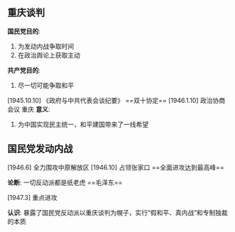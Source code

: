 ## 重庆谈判
**国民党目的**:
1. 为发动内战争取时间
2. 在政治舆论上获取主动

**共产党目的**:
1. 尽一切可能争取和平

[1945.10.10] 《政府与中共代表会谈纪要》 ==双十协定==
[1946.1.10] 政治协商会议 重庆
**意义**:
1. 为中国实现民主统一，和平建国带来了一线希望

## 国民党发动内战
[1946.6] 全力围攻中原解放区
[1946.10] 占领张家口 ==全面进攻达到最高峰==

**论断**:
一切反动派都是纸老虎 ==毛泽东==

[1947.3] 重点进攻

**认识**:
暴露了国民党反动派以重庆谈判为幌子，实行“假和平、真内战”和专制独裁的本质